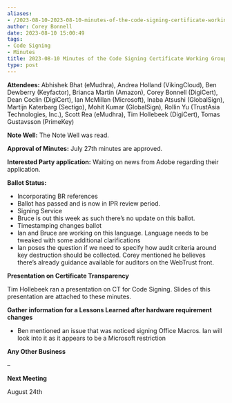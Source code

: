```yaml
---
aliases:
- /2023-08-10-2023-08-10-minutes-of-the-code-signing-certificate-working-group/
author: Corey Bonnell
date: 2023-08-10 15:00:49
tags:
- Code Signing
- Minutes
title: 2023-08-10 Minutes of the Code Signing Certificate Working Group
type: post
---
```


**Attendees:** Abhishek Bhat (eMudhra), Andrea Holland (VikingCloud), Ben Dewberry (Keyfactor), Brianca Martin (Amazon), Corey Bonnell (DigiCert), Dean Coclin (DigiCert), Ian McMillan (Microsoft), Inaba Atsushi (GlobalSign), Martijn Katerbarg (Sectigo), Mohit Kumar (GlobalSign), Rollin Yu (TrustAsia Technologies, Inc.), Scott Rea (eMudhra), Tim Hollebeek (DigiCert), Tomas Gustavsson (PrimeKey)

**Note Well:** The Note Well was read.

**Approval of Minutes:** July 27th minutes are approved.

**Interested Party application:** Waiting on news from Adobe regarding their application.

**Ballot Status:**

- Incorporating BR references
- Ballot has passed and is now in IPR review period.
- Signing Service
- Bruce is out this week as such there’s no update on this ballot.
- Timestamping changes ballot
- Ian and Bruce are working on this language. Language needs to be tweaked with some additional clarifications
- Ian poses the question if we need to specify how audit criteria around key destruction should be collected. Corey mentioned he believes there’s already guidance available for auditors on the WebTrust front.

**Presentation on Certificate Transparency**

Tim Hollebeek ran a presentation on CT for Code Signing. Slides of this presentation are attached to these minutes.

**Gather information for a Lessons Learned after hardware requirement changes**

- Ben mentioned an issue that was noticed signing Office Macros. Ian will look into it as it appears to be a Microsoft restriction

**Any Other Business**

–

**Next Meeting**

August 24th